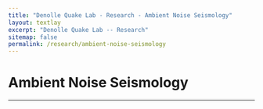```yaml
---
title: "Denolle Quake Lab - Research - Ambient Noise Seismology"
layout: textlay
excerpt: "Denolle Quake Lab -- Research"
sitemap: false
permalink: /research/ambient-noise-seismology
---
```


# Ambient Noise Seismology
---